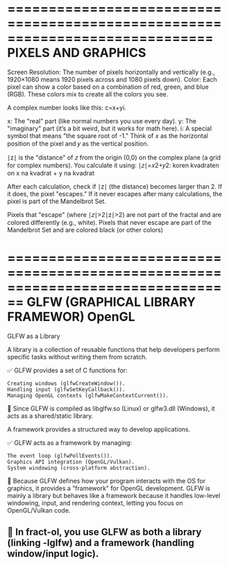 =============================================================================
                              PIXELS AND GRAPHICS
==========================================================================
Screen Resolution: The number of pixels horizontally and vertically (e.g., 1920×1080 means 1920 pixels across and 1080 pixels down).
Color: Each pixel can show a color based on a combination of red, green, and blue (RGB). These colors mix to create all the colors you see.

A complex number looks like this: 
c=x+yi.

x: The "real" part (like normal numbers you use every day).
y: The "imaginary" part (it’s a bit weird, but it works for math here).
i: A special symbol that means "the square root of -1."
Think of  𝑥 as the horizontal position of the pixel and 
𝑦 as the vertical position.


∣z∣ is the "distance" of 𝑧 from the origin (0,0) on the complex plane (a grid for complex numbers).
You calculate it using:
∣𝑧∣=𝑥2+𝑦2: koren kvadraten on x na kvadrat + y na kvadrat

 
​After each calculation, check if
∣z∣ (the distance) becomes larger than 2.
If it does, the pixel "escapes."
If it never escapes after many calculations, the pixel is part of the Mandelbrot Set.

Pixels that "escape" (where ∣𝑧∣>2∣z∣>2) are not part of the fractal and are colored differently (e.g., white).
Pixels that never escape are part of the Mandelbrot Set and are colored black (or other colors)

================================================================================
         GLFW (GRAPHICAL LIBRARY FRAMEWOR) OpenGL
===============================================================================

 GLFW as a Library

A library is a collection of reusable functions that help developers perform specific tasks without writing them from scratch.

✅ GLFW provides a set of C functions for:

    Creating windows (glfwCreateWindow()).
    Handling input (glfwSetKeyCallback()).
    Managing OpenGL contexts (glfwMakeContextCurrent()).

📌 Since GLFW is compiled as libglfw.so (Linux) or glfw3.dll (Windows), it acts as a shared/static library.

A framework provides a structured way to develop applications.

✅ GLFW acts as a framework by managing:

    The event loop (glfwPollEvents()).
    Graphics API integration (OpenGL/Vulkan).
    System windowing (cross-platform abstraction).

📌 Because GLFW defines how your program interacts with the OS for graphics, it provides a "framework" for OpenGL development.
GLFW is mainly a library but behaves like a framework because it handles low-level windowing, input, and rendering context, letting you focus on OpenGL/Vulkan code.

🚀 In fract-ol, you use GLFW as both a library (linking -lglfw) and a framework (handling window/input logic).
------------------------------------------------------------------------